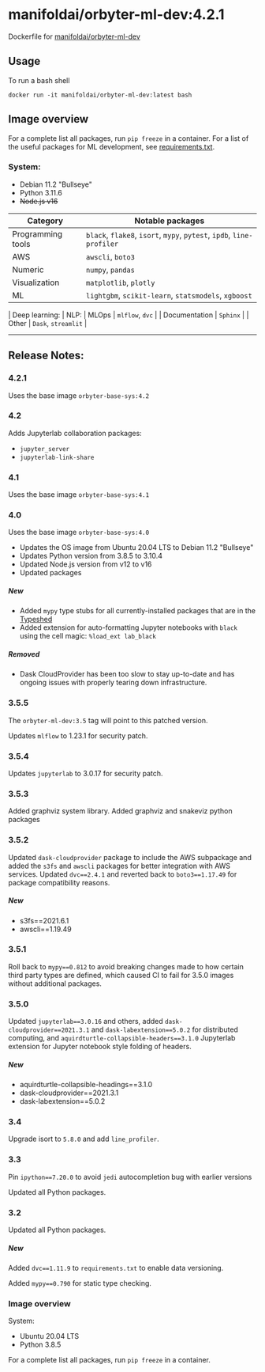 # manifoldai/orbyter-ml-dev:4.2.1

Dockerfile for [manifoldai/orbyter-ml-dev](https://hub.docker.com/r/manifoldai/orbyter-ml-dev)

## Usage

To run a bash shell

`docker run -it manifoldai/orbyter-ml-dev:latest bash`

## Image overview

For a complete list all packages, run `pip freeze` in a container. For a list of the useful packages for ML development, see [requirements.txt](requirements.txt).

### System:

- Debian 11.2 "Bullseye"
- Python 3.11.6
- ~~Node.js v16~~

| Category          | Notable packages                                                      |
| ----------------- | --------------------------------------------------------------------- |
| Programming tools | `black`, `flake8`, `isort`, `mypy`, `pytest`, `ipdb`, `line-profiler` |
| AWS               | `awscli`, `boto3`                                                     |
| Numeric           | `numpy`, `pandas`                                                     |
| Visualization     | `matplotlib`, `plotly`                                                |
| ML                | `lightgbm`, `scikit-learn`, `statsmodels`, `xgboost`                  |

| Deep learning:
| NLP:
| MLOps | `mlflow`, `dvc` |
| Documentation | `Sphinx` |
| Other | `Dask`, `streamlit` |

---

## Release Notes:


### 4.2.1

Uses the base image `orbyter-base-sys:4.2`

### 4.2

Adds Jupyterlab collaboration packages:

- `jupyter_server`
- `jupyterlab-link-share`

### 4.1

Uses the base image `orbyter-base-sys:4.1`

### 4.0

Uses the base image `orbyter-base-sys:4.0`

- Updates the OS image from Ubuntu 20.04 LTS to Debian 11.2 "Bullseye"
- Updates Python version from 3.8.5 to 3.10.4
- Updated Node.js version from v12 to v16
- Updated packages

##### New

- Added `mypy` type stubs for all currently-installed packages that are in the [Typeshed](https://github.com/python/typeshed)
- Added extension for auto-formatting Jupyter notebooks with `black` using the cell magic: `%load_ext lab_black`

##### Removed

- Dask CloudProvider has been too slow to stay up-to-date and has ongoing issues with properly tearing down infrastructure.

### 3.5.5

The `orbyter-ml-dev:3.5` tag will point to this patched version.

Updates `mlflow` to 1.23.1 for security patch.

### 3.5.4

Updates `jupyterlab` to 3.0.17 for security patch.

### 3.5.3

Added graphviz system library. Added graphviz and snakeviz python packages

### 3.5.2

Updated `dask-cloudprovider` package to include the AWS subpackage and added the `s3fs` and `awscli` packages for better integration with AWS services. Updated `dvc==2.4.1` and reverted back to `boto3==1.17.49` for package compatibility reasons.

##### New

- s3fs==2021.6.1
- awscli==1.19.49

### 3.5.1

Roll back to `mypy==0.812` to avoid breaking changes made to how certain third party types are defined, which caused CI to fail for 3.5.0 images without additional packages.

### 3.5.0

Updated `jupyterlab==3.0.16` and others, added `dask-cloudprovider==2021.3.1` and `dask-labextension==5.0.2` for distributed computing, and `aquirdturtle-collapsible-headers==3.1.0` Jupyterlab extension for Jupyter notebook style folding of headers.

##### New

- aquirdturtle-collapsible-headings==3.1.0
- dask-cloudprovider==2021.3.1
- dask-labextension==5.0.2

### 3.4

Upgrade isort to `5.8.0` and add `line_profiler`.

### 3.3

Pin `ipython==7.20.0` to avoid `jedi` autocompletion bug with earlier versions

Updated all Python packages.

### 3.2

Updated all Python packages.

##### New

Added `dvc==1.11.9` to `requirements.txt` to enable data versioning.

Added `mypy==0.790` for static type checking.

### Image overview

System:

- Ubuntu 20.04 LTS
- Python 3.8.5

For a complete list all packages, run `pip freeze` in a container.
